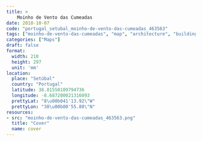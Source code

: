 ```yaml
---
title: > 
    Moinho de Vento das Cumeadas
date: 2018-10-07
code: "portugal_setubal_moinho-de-vento-das-cumeadas_463563"
tags: ["moinho-de-vento-das-cumeadas", "map", "architecture", "buildings", "Setúbal", "Portugal"]
categories: ["Maps"]
draft: false
format:
  width: 210
  height: 297
  unit: 'mm'
location:
  place: "Setúbal"
  country: "Portugal"
  latitude: 38.01550109794736
  longitude: -8.687200021316093
  prettyLat: "8\u00b041'13.92\"W"
  prettyLon: "38\u00b00'55.80\"N"
resources:
- src: "moinho-de-vento-das-cumeadas_463563.png"
  title: "Cover"
  name: cover
---
```

